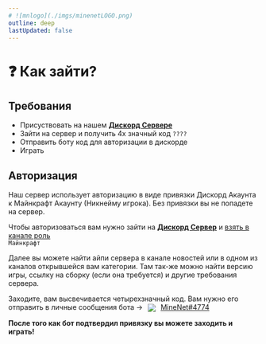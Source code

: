 ```yaml
---
# ![mnlogo](./imgs/minenetLOGO.png)
outline: deep
lastUpdated: false
---
```

# ❓ Как зайти?
## Требования 
- Присуствовать на нашем [**Дискорд Сервере**](https://discord.com/invite/6u47fz6dCP)
- Зайти на сервер и получить 4х значный код `????`
- Отправить боту код для авторизации в дискорде
- Играть
## Авторизация
Наш сервер использует авторизацию в виде привязки Дискорд Акаунта к Майнкрафт Акаунту (Никнейму игрока). Без привязки вы не попадете на сервер.

Чтобы авторизоваться вам нужно зайти на [**Дискорд Сервер**](https://discord.com/invite/6u47fz6dCP) и [взять в канале роль](https://discord.com/channels/1120257989874561066/1147816602591572009/1254433490745819166)  
 `Майнкрафт`

Далее вы можете найти айпи сервера в канале новостей или в одном из каналов открывшейся вам категории. Там так-же можно найти версию игры, ссылку на сборку (если она требуется) и другие требования сервера.
<!-- ![](/minenetLOGO.png) -->
Заходите, вам высвечивается четырехзначный код. 
Вам нужно его отправить в личные сообщения бота -><img src="/minenetLOGO.png" style="display: inline; margin: 0 10px; vertical-align: middle;" />[MineNet#4774](https://discord.com/users/1160438072010350592)

**После того как бот подтвердил привязку вы можете заходить и играть!**
 